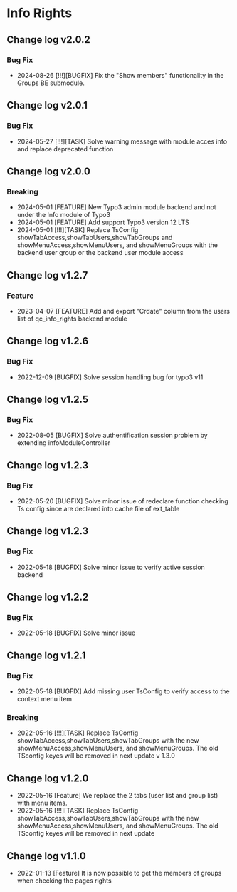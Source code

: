 # Info Rights

## Change log v2.0.2
### Bug Fix
- 2024-08-26 [!!!][BUGFIX] Fix the "Show members" functionality in the Groups BE submodule.

## Change log v2.0.1
### Bug Fix
- 2024-05-27 [!!!][TASK] Solve warning message with module acces info and replace deprecated function

## Change log v2.0.0
### Breaking

- 2024-05-01 [FEATURE] New Typo3 admin module backend and not under the Info module of Typo3
- 2024-05-01 [FEATURE] Add support Typo3 version 12 LTS
- 2024-05-01 [!!!][TASK] Replace TsConfig showTabAccess,showTabUsers,showTabGroups and showMenuAccess,showMenuUsers, and showMenuGroups with the backend user group or the backend user module access


## Change log v1.2.7
### Feature
- 2023-04-07 [FEATURE]  Add and export "Crdate" column from the users list of qc_info_rights backend module

## Change log v1.2.6
### Bug Fix
- 2022-12-09 [BUGFIX]  Solve session handling bug for typo3 v11

## Change log v1.2.5
### Bug Fix
- 2022-08-05 [BUGFIX]  Solve authentification session problem by extending infoModuleController

## Change log v1.2.3
### Bug Fix

- 2022-05-20 [BUGFIX] Solve minor issue of redeclare function checking Ts config since are declared into cache file of ext_table
## Change log v1.2.3
### Bug Fix

- 2022-05-18 [BUGFIX] Solve minor issue to verify active session backend
## Change log v1.2.2
### Bug Fix

- 2022-05-18 [BUGFIX] Solve minor issue
## Change log v1.2.1
### Bug Fix

- 2022-05-18 [BUGFIX] Add missing user TsConfig to verify access to the context menu item
### Breaking

- 2022-05-16 [!!!][TASK]  Replace TsConfig showTabAccess,showTabUsers,showTabGroups with the new showMenuAccess,showMenuUsers, and showMenuGroups. The old TSconfig keyes will be removed in next update v 1.3.0


## Change log  v1.2.0
- 2022-05-16 [Feature] We replace the 2 tabs (user list and group list) with menu items.
- 2022-05-16 [!!!][TASK]  Replace TsConfig showTabAccess,showTabUsers,showTabGroups with the new showMenuAccess,showMenuUsers, and showMenuGroups. The old TSconfig keyes will be removed in next update
## Change log  v1.1.0
- 2022-01-13 [Feature] It is now possible to get the members of groups when checking the pages rights
